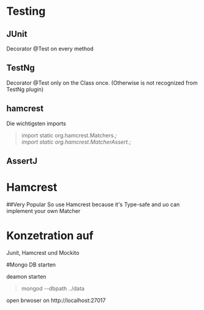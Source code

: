 # Testing
## JUnit
Decorator @Test on every method  

    
## TestNg
Decorator @Test only on the Class once. (Otherwise is not recognized from TestNg plugin)

## hamcrest
Die wichtigsten imports  

>import static org.hamcrest.Matchers.*;  
>import static org.hamcrest.MatcherAssert.*;

## AssertJ

# Hamcrest 
##Very Popular 
So use Hamcrest because it's Type-safe and uo can implement your own Matcher


# Konzetration auf
Junit, Hamcrest und Mockito 

#Mongo DB starten

deamon starten

> mongod --dbpath ../data

open brwoser on
http://localhost:27017


